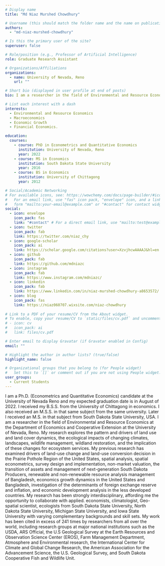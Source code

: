 ```yaml
---
# Display name
title: "Md Niaz Murshed Chowdhury"

# Username (this should match the folder name and the name on publications)
authors:
  - "md-niaz-murshed-chowdhury"

# Is this the primary user of the site?
superuser: false

# Role/position (e.g., Professor of Artificial Intelligence)
role: Graduate Research Assistant

# Organizations/Affiliations
organizations:
  - name: University of Nevada, Reno
    url: ""

# Short bio (displayed in user profile at end of posts)
bio: I am a researcher in the field of Environmental and Resource Economics and Financial Macroeconomics at the Department of Economics and Cooperative Extension at the University of Nevada, Reno

# List each interest with a dash
interests:
  - Environmental and Resource Economics
  - Macroeconomics
  - Economic Growth
  - Financial Economics.

education:
  courses:
    - course: PhD in Econometrics and Quantitative Economics
      institution: University of Nevada, Reno
      year: 2022
    - course: MS in Economics
      institution: South Dakota State University
      year: 2016
    - course: BS in Economics
      institution: University of Chittagong
      year: 2012

# Social/Academic Networking
# For available icons, see: https://wowchemy.com/docs/page-builder/#icons
#   For an email link, use "fas" icon pack, "envelope" icon, and a link in the
#   form "mailto:your-email@example.com" or "#contact" for contact widget.
social:
  - icon: envelope
    icon_pack: fas
    link: "#contact" # For a direct email link, use "mailto:test@example.org".
  - icon: twitter
    icon_pack: fab
    link: https://twitter.com/niaz_chy
  - icon: google-scholar
    icon_pack: ai
    link: https://scholar.google.com/citations?user=XzvjhcwAAAAJ&hl=en
  - icon: github
    icon_pack: fab
    link: https://github.com/mdniazc
  - icon: instagram
    icon_pack: fab
    link: https://www.instagram.com/mdniazc/
  - icon: linkedin
    icon_pack: fab
    link: https://www.linkedin.com/in/niaz-murshed-chowdhury-a8653572/
  - icon: blog
    icon_pack: fas
    link: https://niaz060707.wixsite.com/niaz-chowdhury
    
# Link to a PDF of your resume/CV from the About widget.
# To enable, copy your resume/CV to `static/files/cv.pdf` and uncomment the lines below.
# - icon: cv
#   icon_pack: ai
#   link: files/cv.pdf

# Enter email to display Gravatar (if Gravatar enabled in Config)
email: ""

# Highlight the author in author lists? (true/false)
highlight_name: false

# Organizational groups that you belong to (for People widget)
#   Set this to `[]` or comment out if you are not using People widget.
user_groups:
  - Current Students
---
```


I am a Ph.D. (Econometrics and Quantitative Economics) candidate at the University of Nevada Reno and my expected graduation date is in August of 2022. I received my B.S.S. from the University of Chittagong in economics. I also received an M.S.S. in that same subject from the same university. Later I received an M.S. in that subject from South Dakota State University, USA. I am a researcher in the field of Environmental and Resource Economics at the Department of Economics and Cooperative Extension at the University of Nevada, Reno. My research explores the pattern and drivers of land use and land cover dynamics, the ecological impacts of changing climates, landscapes, wildlife management, wildland restoration, and the implication of these changes for ecosystem services. My previous research has examined drivers of land-use change and land-use conversion decision in the Prairie Pothole Region of the United States, spatial analysis, spatial econometrics, survey design and implementation, non-market valuation, the transition of assets and management of next-generation South Dakota Producers, renewable and non-renewable resource analysis management of Bangladesh, economics growth dynamics in the United States and Bangladesh, investigation of the determinants of foreign exchange reserve and inflation, and economic development analysis in the less developed countries. ​My research has been strongly interdisciplinary, affording me the opportunity to collaborate with applied. economists, climatologist, Geo-spatial scientist, ecologists from South Dakota State University, North Dakota State University, Michigan State University, and Iowa State University with varying complementary backgrounds and skill sets. My work has been cited in excess of 241 times by researchers from all over the world, including research groups at major national institutions such as the USDA, ARS Official, the U.S Geological Survey at the Earth Resources and Observation Science Center (EROS), Farm Management Department, Atmosphere and Environmental research, the International Center for Climate and Global Change Research, the American Association for the Advancement Science, the U.S. Geological Survey, and South Dakota Cooperative Fish and Wildlife Unit.
